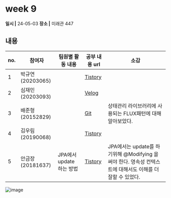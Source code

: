 # week 9
**일시 |** 24-05-03
**장소 |** 미래관 447

## 내용

|no.  |참여자          |팀원별 활동 내용|공부 내용 url|소감|
|--------|--------------|----------------------------------|--------------------|--|
|1       |박규연(20203065)||[Tistory](https://noooey.tistory.com/85)|
|2       |심재민(20203093)||[Velog](https://velog.io/@cherry_031/java-syncronized)|
|3       |배준형(20152829)||[Git](https://github.com/ryanbae94/TIL/blob/main/0503.md)| 상태관리 라이브러리에 사용되는 FLUX패턴에 대해 알아보았다.
|4       |김우림(20190068)||[Tistory](https://kwoooo.tistory.com/19)|
|5       |안금장(20181637)|JPA에서 update 하는 방법|[Tistory](https://koomchang.tistory.com/37)| JPA에서는 update를 하기위해 @Modifying 을 써야 한다. 영속성 컨텍스트에 대해서도 이해를 더 잘할 수 있었다.
![image]()
